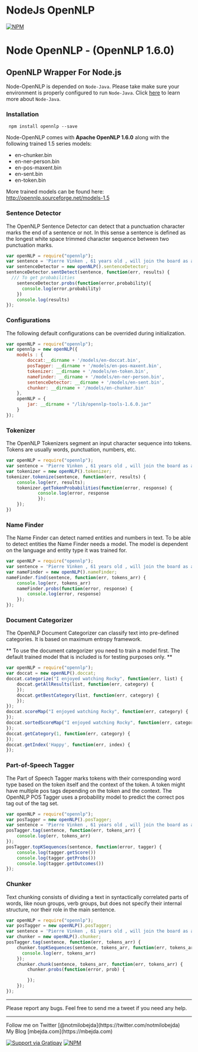 
NodeJs OpenNLP
===============
[![NPM](https://travis-ci.org/mbejda/Node-OpenNLP.svg?branch=master)](https://nodei.co/npm/opennlp/)

# Node OpenNLP - (OpenNLP 1.6.0)
## OpenNLP Wrapper For Node.js
Node-OpenNLP is depended on `Node-Java`. Please take make sure your environment is properly configured to run `Node-Java`.  Click [here](https://github.com/joeferner/node-java) to learn more about `Node-Java`.

### Installation
```
 npm install opennlp --save
```
Node-OpenNLP comes with **Apache OpenNLP 1.6.0** along with the following trained 1.5 series models:

 * en-chunker.bin
 * en-ner-person.bin
 * en-pos-maxent.bin
 * en-sent.bin
 * en-token.bin

More trained models can be found here:
http://opennlp.sourceforge.net/models-1.5

### Sentence Detector
The OpenNLP Sentence Detector can detect that a punctuation character marks the end of a sentence or not. In this sense a sentence is defined as the longest white space trimmed character sequence between two punctuation marks.

```Javascript
var openNLP = require("opennlp");
var sentence = 'Pierre Vinken , 61 years old , will join the board as a nonexecutive director Nov. 29 .';
var sentenceDetector = new openNLP().sentenceDetector;
sentenceDetector.sentDetect(sentence, function(err, results) {
  /// To get probabilities
    sentenceDetector.probs(function(error,probability){
      console.log(error,probability)
    })
	console.log(results)
});
```

### Configurations 
The following default configurations can be overrided during initialization. 
```Javascript
var openNLP = require("opennlp");
var opennlp = new openNLP({
    models : {
        doccat:__dirname + '/models/en-doccat.bin',
        posTagger: __dirname + '/models/en-pos-maxent.bin',
        tokenizer: __dirname + '/models/en-token.bin',
        nameFinder: __dirname + '/models/en-ner-person.bin',
        sentenceDetector: __dirname + '/models/en-sent.bin',
        chunker: __dirname + '/models/en-chunker.bin'
    },
    openNLP = {
        jar: __dirname + "/lib/opennlp-tools-1.6.0.jar"
    }
});

```

### Tokenizer
The OpenNLP Tokenizers segment an input character sequence into tokens. Tokens are usually words, punctuation, numbers, etc.

```Javascript
var openNLP = require("opennlp");
var sentence = 'Pierre Vinken , 61 years old , will join the board as a nonexecutive director Nov. 29 .';
var tokenizer = new openNLP().tokenizer;
tokenizer.tokenize(sentence, function(err, results) {
    console.log(err, results);
    tokenizer.getTokenProbabilities(function(error, response) {
            console.log(error, response
            });
    });
})
```

### Name Finder
The Name Finder can detect named entities and numbers in text. To be able to detect entities the Name Finder needs a model. The model is dependent on the language and entity type it was trained for.

```Javascript
var openNLP = require("opennlp");
var sentence = 'Pierre Vinken , 61 years old , will join the board as a nonexecutive director Nov. 29 .';
var nameFinder = new openNLP().nameFinder;
nameFinder.find(sentence, function(err, tokens_arr) {
    console.log(err, tokens_arr)
    nameFinder.probs(function(error, response) {
        console.log(error, response)
    });
});
```


### Document Categorizer
The OpenNLP Document Categorizer can classify text into pre-defined categories. It is based on maximum entropy framework.


** To use the document categorizer you need to train a model first. The default trained model that is included is for testing purposes only. **
```Javascript
var openNLP = require("opennlp");
var doccat = new openNLP().doccat;
doccat.categorize("I enjoyed watching Rocky", function(err, list) {
    doccat.getAllResults(list, function(err, category) {
    });
    doccat.getBestCategory(list, function(err, category) {
    });
});
doccat.scoreMap("I enjoyed watching Rocky", function(err, category) {
});
doccat.sortedScoreMap("I enjoyed watching Rocky", function(err, category) {
});
doccat.getCategory(1, function(err, category) {
});
doccat.getIndex('Happy', function(err, index) {
});
```

### Part-of-Speech Tagger
The Part of Speech Tagger marks tokens with their corresponding word type based on the token itself and the context of the token. A token might have multiple pos tags depending on the token and the context. The OpenNLP POS Tagger uses a probability model to predict the correct pos tag out of the tag set.

``` Javascript
var openNLP = require("opennlp");
var posTagger = new openNLP().posTagger;
var sentence = 'Pierre Vinken , 61 years old , will join the board as a nonexecutive director Nov. 29 .';
posTagger.tag(sentence, function(err, tokens_arr) {
    console.log(err, tokens_arr)
});
posTagger.topKSequences(sentence, function(error, tagger) {
    console.log(tagger.getScore())
    console.log(tagger.getProbs())
    console.log(tagger.getOutcomes())
});
```
### Chunker
Text chunking consists of dividing a text in syntactically correlated parts of words, like noun groups, verb groups, but does not specify their internal structure, nor their role in the main sentence.

```Javascript
var openNLP = require("opennlp");
var posTagger = new openNLP().posTagger;
var sentence = 'Pierre Vinken , 61 years old , will join the board as a nonexecutive director Nov. 29 .';
var chunker = new openNLP().chunker;
posTagger.tag(sentence, function(err, tokens_arr) {
    chunker.topKSequences(sentence, tokens_arr, function(err, tokens_arr) {
      console.log(err, tokens_arr)
    });
    chunker.chunk(sentence, tokens_arr, function(err, tokens_arr) {
        chunker.probs(function(error, prob) {

        });
    });
});
```
<hr>
Please report any bugs. Feel free to send me a tweet if you need any help.
<hr>
Follow me on Twitter
[@notmilobejda](https://twitter.com/notmilobejda)<br>
My Blog
[mbejda.com](https://mbejda.com)<br>

[![Support via Gratipay](https://cdn.rawgit.com/gratipay/gratipay-badge/2.3.0/dist/gratipay.svg)](https://gratipay.com/mbejda/)
[![NPM](https://nodei.co/npm/opennlp.png)](https://nodei.co/npm/opennlp/)
